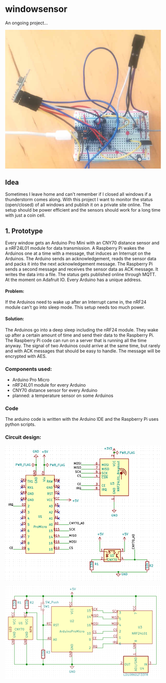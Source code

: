 # windowsensor
An ongoing project...

![breadboard](images/breadboard.jpg "breadboard")

## Idea
Sometimes I leave home and can't remember if I closed all windows if a thunderstorm comes along. With this project I want to monitor the status (open/closed) of all windows and publish it on a private site online. The setup should be power efficient and the sensors should work for a long time with just a coin cell.

## 1. Prototype
Every window gets an Arduino Pro Mini with an CNY70 distance sensor and a nRF24L01 module for data transmission. A Raspberry Pi wakes the Arduinos one at a time with a message, that induces an Interrupt on the Arduinos. The Arduino sends an acknowledgement, reads the sensor data and packs it into the next acknowledgement message. The Raspberry Pi sends a second message and receives the sensor data as ACK message. It writes the data into a file. The status gets published online through MQTT. At the moment on Adafruit IO. Every Arduino has a unique address.

#### Problem:
If the Arduinos need to wake up after an Interrupt came in, the nRF24 module can't go into sleep mode. This setup needs too much power.
#### Solution:
The Arduinos go into a deep sleep including the nRF24 module. They wake up after a certain amount of time and send their data to the Raspberry Pi. The Raspberry Pi code can run on a server that is running all the time anyway. The signal of two Arduinos could arrive at the same time, but rarely and with ACK messages that should be easy to handle. The message will be encrypted with AES.

### Components used:
- Arduino Pro Micro
- nRF24L01 module for every Arduino
- CNY70 distance sensor for every Arduino
- planned: a temperature sensor on some Arduinos

### Code
The arduino code is written with the Arduino IDE and the Raspberry Pi uses python scripts.

### Circuit design:

![all components](images/windowsensor_circuit.png "all components")

![simplified view](images/full_circuit.png "simplified view")
